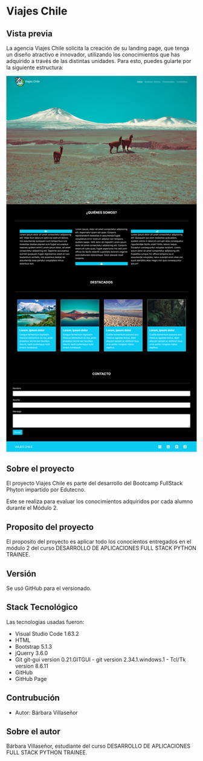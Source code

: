 # Viajes Chile

## Vista previa

La agencia Viajes Chile solicita la creación de su landing page, que tenga un diseño atractivo e innovador, utilizando los conocimientos que has adquirido 
a través de las distintas unidades. Para esto, puedes guiarte por la siguiente estructura:

![Life bank](https://github.com/barbvilla/viajes_chile/blob/main/assets/img/Screenshot%202022-01-23%20at%2013-42-49%20Viajes%20Chile.png)

## Sobre el proyecto

El proyecto Viajes Chile es parte del desarrollo del Bootcamp FullStack Phyton impartido por Edutecno.

Este se realiza para evaluar los conocimientos adquiridos por cada alumno durante el Módulo 2.

## Proposito del proyecto

El proposito del proyecto es aplicar todo los conocientos entregados en el módulo 2 del curso DESARROLLO DE APLICACIONES FULL STACK PYTHON TRAINEE.

## Versión
Se usó GitHub para el versionado.

## Stack Tecnológico
Las tecnologias usadas fueron:

- Visual Studio Code 1.63.2
- HTML
- Bootstrap 5.1.3
- jQuerry 3.6.0
- Git git-gui version 0.21.GITGUI - git version 2.34.1.windows.1 - Tcl/Tk version 8.6.11
- GitHub
- GitHub Page

## Contrubución

- Autor: Bárbara Villaseñor

## Sobre el autor 

Bárbara Villaseñor, estudiante del curso DESARROLLO DE APLICACIONES FULL STACK PYTHON TRAINEE.
